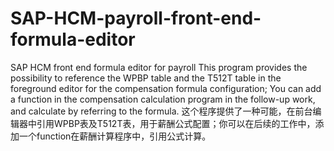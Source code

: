 # SAP-HCM-payroll-front-end-formula-editor
SAP HCM  front end formula editor for payroll
This program provides the possibility to reference the WPBP table and the T512T table in the foreground editor for the compensation formula configuration; You can add a function in the compensation calculation program in the follow-up work, and calculate by referring to the formula.
这个程序提供了一种可能，在前台编辑器中引用WPBP表及T512T表，用于薪酬公式配置；你可以在后续的工作中，添加一个function在薪酬计算程序中，引用公式计算。
